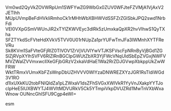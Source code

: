 Vm0wd2QyVkZOVWRpUm1SWFYwZG9WbGx0ZUV0WFJteFZVMjA1VjAxV2JETlhh
MUpUVmpBeFdHVkliRmhoCk1rMHhWbXBHWVdSSFZrZGlSbkJPQ2swd1NrbFdi
VEI0VXpGSmVWUnJiR2xTYlZKWVEyc3dlRk5zUmxkaQpXR2hvVlhwS1QyTXha
SFZTYkdScFVteHdXVkV5TVV0U01rNUpZa1prYUFwTmJFa3lWMnhXYTFReVRu
Sk8KVm1SaFVteGFjRlZ0TlVOV1ZrVjVUVlYwVTJKSFVscFpNRnByVjBGd1ZG
SlZjRVpXYlhSVFV6RlZlRnBGClpGWUtZbXR3YjFWcVNqUldSbEpZVGxjNWFV
MVZWalZVVmxwcllXeGFjbGRzV2xkaVdHaE1Wa2RrZDJGVwpXbkppUkZwWFRW
WktTRmxVUmxKbFZsWnpDbUZHVVV0WlYzaDNWREZXYzJGR1RsTldiWGd3V1RO
d1IxUXkKU2tobFNIQldZa1pLZWxaV1dsZFhSVGxXWlVkR1YyVnJXakpYYTJo
clpHeE5lUXBWYTJ4WVltMDVURkV5Ck5YTmpiVkpDVUZRd1MwTnVXbWxaWnow
OUNncGhlSFU9Cgp4eWI=

esm